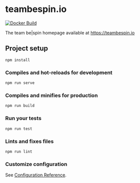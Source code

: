 # teambespin.io

[![Docker Build](https://img.shields.io/docker/build/teambespin/teambespin.io.svg?style=flat-square)](https://hub.docker.com/r/teambespin/teambespin.io)

The team be\|spin homepage available at <https://teambespin.io>

## Project setup

```
npm install
```

### Compiles and hot-reloads for development

```
npm run serve
```

### Compiles and minifies for production

```
npm run build
```

### Run your tests

```
npm run test
```

### Lints and fixes files

```
npm run lint
```

### Customize configuration

See [Configuration Reference](https://cli.vuejs.org/config/).
